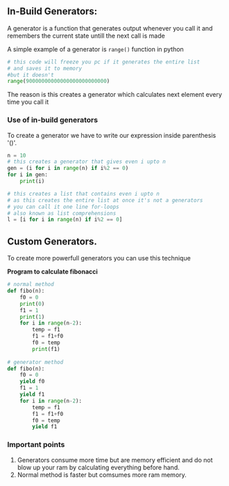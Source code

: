 ## In-Build Generators:
A generator is a function that generates output whenever you call it and remembers the current state untill the next call is made

A simple example of a generator is ```range()``` function in python

```python 
# this code will freeze you pc if it generates the entire list
# and saves it to memory
#but it doesn't
range(90000000000000000000000000)
```
The reason is this creates a generator which calculates next element every time you call it

### Use of in-build generators
To create a generator we have to write our expression inside parenthesis '()'.
```python
n = 10
# this creates a generator that gives even i upto n
gen = (i for i in range(n) if i%2 == 0)
for i in gen:
    print(i)

# this creates a list that contains even i upto n
# as this creates the entire list at once it's not a generators
# you can call it one line for-loops
# also known as list comprehensions
l = [i for i in range(n) if i%2 == 0]
```

## Custom Generators.

To create more powerfull generators you can use this technique

__Program to calculate fibonacci__
```python
# normal method
def fibo(n):
    f0 = 0
    print(0)
    f1 = 1
    print(1)
    for i in range(n-2):
        temp = f1
        f1 = f1+f0
        f0 = temp
        print(f1)
        
# generator method
def fibo(n):
    f0 = 0
    yield f0
    f1 = 1
    yield f1
    for i in range(n-2):
        temp = f1
        f1 = f1+f0
        f0 = temp
        yield f1

```
### Important points
1. Generators consume more time but are memory efficient and do not blow up your ram by calculating everything before hand. 
2. Normal method is faster but comsumes more ram memory.
